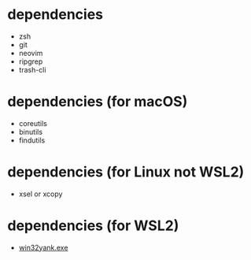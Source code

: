 # dependencies
- zsh
- git
- neovim
- ripgrep
- trash-cli

# dependencies (for macOS)
- coreutils
- binutils
- findutils

# dependencies (for Linux not WSL2)
- xsel or xcopy

# dependencies (for WSL2)
- [win32yank.exe](https://github.com/neovim/neovim/wiki/FAQ#how-to-use-the-windows-clipboard-from-wsl)
